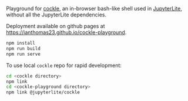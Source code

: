Playground for [cockle](https://github.com/jupyterlite/cockle), an in-browser bash-like shell used in [JupyterLite](https://github.com/jupyterlite/jupyterlite), without all the JupyterLite dependencies.

Deployment available on github pages at https://ianthomas23.github.io/cockle-playground.


```bash
npm install
npm run build
npm run serve
```

To use local `cockle` repo for rapid development:
```bash
cd <cockle directory>
npm link
cd <cockle-playground directory>
npm link @jupyterlite/cockle
```
